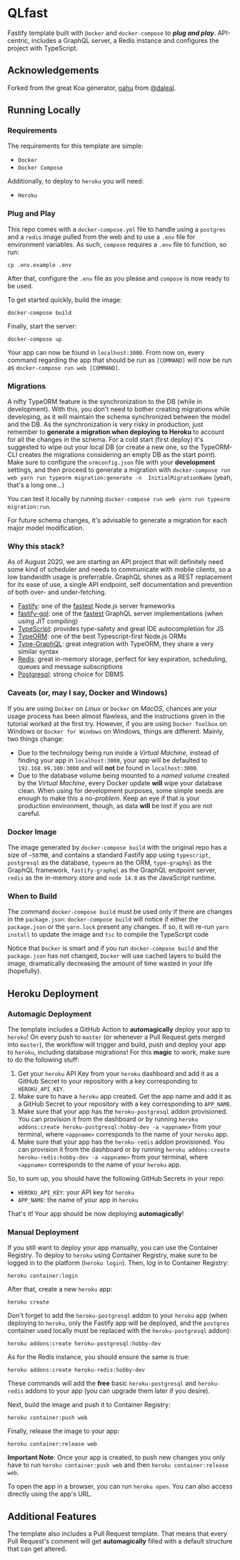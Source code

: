 # QLfast

Fastify template built with `Docker` and `docker-compose` to **_plug and play_**. API-centric, includes a GraphQL server, a Redis instance and configures 
the project with TypeScript.

## Acknowledgements

Forked from the great Koa generator,
[oahu](https://github.com/daleal/oahu) from
[@daleal](https://github.com/daleal/).

## Running Locally

### Requirements

The requirements for this template are simple:

* `Docker`
* `Docker Compose`

Additionally, to deploy to `heroku` you will need:

* `Heroku`

### Plug and Play

This repo comes with a `docker-compose.yml` file to handle using a `postgres` and a `redis` image pulled from the web
and to use a `.env` file for environment variables. As such, `compose` requires a `.env` file to function, so run:

```
cp .env.example .env
```

After that, configure the `.env` file as you please and `compose` is now ready to be used.

To get started quickly, build the image:

```
docker-compose build
```

Finally, start the server:

```
docker-compose up
```

Your app can now be found in `localhost:3000`. From now on, every command regarding the app that should be run as `[COMMAND]`
will now be run as `docker-compose run web [COMMAND]`. 

### Migrations

A nifty TypeORM feature is the synchronization to the DB (while in development). With this, you don't need to bother 
creating migrations while developing, as it will maintain the schema synchronized between the model and the DB.
As the synchronization is very risky in production, just remember to **generate a migration when deploying to 
Heroku** to account for all the changes in the schema. For a cold start (first deploy) it's suggested to wipe out your
local DB (or create a new one, so the TypeORM-CLI creates the migrations considering an empty DB as the start point).
Make sure to configure the `ormconfig.json` file with your **development** settings, and then proceed to generate a migration with `docker-compose run web yarn run typeorm migration:generate -n 
InitialMigrationName` (yeah, that's a long one...)

You can test it locally by running `docker-compose run web yarn run typeorm migration:run`.

For future schema changes, it's advisable to generate a migration for each major model modification.


### Why this stack?

As of August 2020, we are starting an API project that will definitely need some kind of scheduler and needs to communicate
with mobile clients, so a low bandwidth usage is preferrable. GraphQL shines as a REST replacement for its ease of use,
a single API endpoint, self documentation and prevention of both over- and under-fetching.

- [Fastify](https://github.com/fastify/fastify): one of the [fastest](https://github.com/fastify/benchmarks) Node.js server frameworks
- [fastify-gql](https://github.com/mcollina/fastify-gql): one of the [fastest](https://github.com/benawad/node-graphql-benchmarks/)
GraphQL server implementations (when using JIT compiling)
- [TypeScript](https://www.typescriptlang.org/): provides type-safety and great IDE autocompletion for JS
- [TypeORM](https://typeorm.io/): one of the best Typescript-first Node.js ORMs
- [Type-GraphQL](https://typegraphql.com/): great integration with TypeORM, they share a very similar syntax 
- [Redis](https://redis.io/): great in-memory storage, perfect for key expiration, scheduling, queues and message subscriptions
- [Postgresql](https://www.postgresql.org/): strong choice for DBMS




### Caveats (or, may I say, Docker and Windows)

If you are using `Docker` on _Linux_ or `Docker` on _MacOS_, chances are your usage process has been almost flawless, and the instructions given in the tutorial worked at the first try. However, if you are using `Docker Toolbox` on Windows or `Docker for Windows` on Windows, things are different. Mainly, two things change:

* Due to the technology being run inside a _Virtual Machine_, instead of finding your app in `localhost:3000`, your app will be defaulted to `192.168.99.100:3000` and will **not** be found in `localhost:3000`.
* Due to the database volume being mounted to a _named volume_ created by the _Virtual Machine_, every Docker update **will** wipe your database clean. When using for development purposes, some simple seeds are enough to make this a _no-problem_. Keep an eye if that is your production environment, though, as data **will** be lost if you are not careful.

### Docker Image

The image generated by `docker-compose build` with the original repo has a size of `~507MB`, and contains a standard Fastify app using `typescript`, `postgresql` as the database, `typeorm` as the ORM, `type-graphql` as the GraphQL framework, `fastify-graphql`
as the GraphQL endpoint server, `redis` as the in-memory store and `node 14.8` as the JavaScript runtime.

### When to Build

The command `docker-compose build` must be used only if there are changes in the `package.json`: `docker-compose build` will notice if either the `package.json` or the `yarn.lock` present any changes. If so, it will re-run `yarn install` to update the image and `tsc` to compile the TypeScript code


Notice that `Docker` is smart and if you run `docker-compose build` and the `package.json` has not changed, `Docker` will use cached layers to build the image, dramatically decreasing the amount of time wasted in your life (hopefully).

## Heroku Deployment

### Automagic Deployment

The template includes a GitHub Action to **automagically** deploy your app to `heroku`! On every push to `master` (or whenever a Pull Request gets merged into `master`), the workflow will trigger and build, push and deploy your app to `heroku`, including database migrations! For this **magic** to work, make sure to do the following stuff:

1. Get your `heroku` API Key from your `heroku` dashboard and add it as a GitHub Secret to your repository with a key corresponding to `HEROKU_API_KEY`.
2. Make sure to have a `heroku` app created. Get the app name and add it as a GitHub Secret to your repository with a key corresponding to `APP_NAME`.
3. Make sure that your app has the `heroku-postgresql` addon provisioned. You can provision it from the dashboard or by running `heroku addons:create heroku-postgresql:hobby-dev -a <appname>` from your terminal, where `<appname>` corresponds to the name of your `heroku` app.
4. Make sure that your app has the `heroku-redis` addon provisioned. You can provision it from the dashboard or by running `heroku addons:create heroku-redis:hobby-dev -a <appname>` from your terminal, where `<appname>` corresponds to the name of your `heroku` app.

So, to sum up, you should have the following GitHub Secrets in your repo:

- `HEROKU_API_KEY`: your API key for `heroku`
- `APP_NAME`: the name of your app in `heroku`

That's it! Your app should be now deploying **automagically**!

### Manual Deployment

If you still want to deploy your app manually, you can use the Container Registry. To deploy to `heroku` using Container Registry, make sure to be logged in to the platform (`heroku login`). Then, log in to Container Registry:

```
heroku container:login
```

After that, create a new `heroku` app:

```
heroku create
```

Don't forget to add the `heroku-postgresql` addon to your `heroku` app (when deploying to `heroku`, only the Fastify app will be deployed, and the `postgres` container used locally must be replaced with the `heroku-postgresql` addon):

```
heroku addons:create heroku-postgresql:hobby-dev
```

As for the Redis instance, you should ensure the same is true:

```
heroku addons:create heroku-redis:hobby-dev
```


These commands will add the **free** basic `heroku-postgresql` and `heroku-redis` addons to your app (you can upgrade them later if you desire).

Next, build the image and push it to Container Registry:

```
heroku container:push web
```

Finally, release the image to your app:

```
heroku container:release web
```

**Important Note**: Once your app is created, to push new changes you only have to run `heroku container:push web` and then `heroku container:release web`.

To open the app in a browser, you can run `heroku open`. You can also access directly using the app's URL.

## Additional Features

The template also includes a Pull Request template. That means that every Pull Request's comment will get **automagically** filled with a default structure that can get altered.
